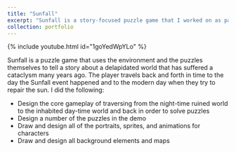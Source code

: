 ```yaml
---
title: "Sunfall"
excerpt: "Sunfall is a story-focused puzzle game that I worked on as part of <url src='https://unicornly.itch.io/sunfall'>Pirate Software - Game Jam 15</url>. <br/><img src='/images/SunfallImg.png' width='640' height='320'>"
collection: portfolio
---
```

<!-- {% include youtube.html id="1goYedWpYLo" %} -->
{% include youtube.html id="1goYedWpYLo" %}

Sunfall is a puzzle game that uses the environment and the puzzles themselves to tell a story about a delapidated world that has suffered a cataclysm many years ago. The player travels back and forth in time to the day the Sunfall event happened and to the modern day when they try to repair the sun. I did the following:
 <ul>
  <li>Design the core gameplay of traversing from the night-time ruined world to the inhabited day-time world and back in order to solve puzzles</li>
  <li>Design a number of the puzzles in the demo</li>
  <li>Draw and design all of the portraits, sprites, and animations for characters</li>
  <li>Draw and design all background elements and maps</li>
</ul> 